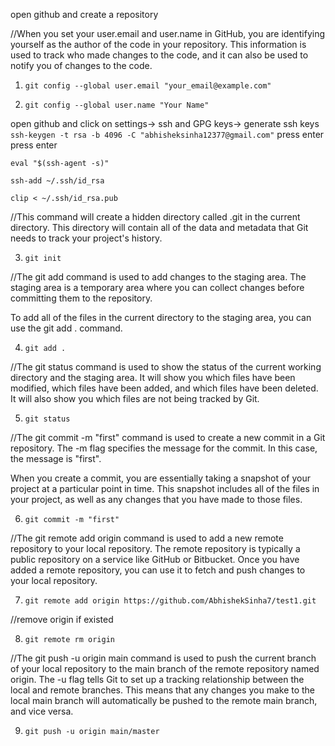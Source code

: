 open github and create a repository

//When you set your user.email and user.name in GitHub, you are identifying yourself as the author of the code in your repository. 
This information is used to track who made changes to the code, and it can also be used to notify you of changes to the code.
1. ```git config --global user.email "your_email@example.com"```

2. ```git config --global user.name "Your Name"```

open github and click on settings-> ssh and GPG keys-> generate ssh keys
  ```ssh-keygen -t rsa -b 4096 -C "abhisheksinha12377@gmail.com"```
  press enter
  press enter
  
  ```eval "$(ssh-agent -s)"```
  
  ```ssh-add ~/.ssh/id_rsa```
  
  ```clip < ~/.ssh/id_rsa.pub```
  
 
//This command will create a hidden directory called .git in the current directory. This directory will contain all of the data and metadata that Git needs to track your project's history.

3. ```git init```

//The git add command is used to add changes to the staging area. The staging area is a temporary area where you can collect changes before committing them to the repository.

To add all of the files in the current directory to the staging area, you can use the git add . command.

4. ```git add .```

//The git status command is used to show the status of the current working directory and the staging area. 
It will show you which files have been modified, which files have been added, and which files have been deleted. It will also show you which files are not being tracked by Git.

5. ```git status```

//The git commit -m "first" command is used to create a new commit in a Git repository. The -m flag specifies the message for the commit. In this case, the message is "first".

When you create a commit, you are essentially taking a snapshot of your project at a particular point in time. This snapshot includes all of the files in your project, as well as any changes that you have made to those files.

6. ```git commit -m "first"```

//The git remote add origin command is used to add a new remote repository to your local repository. The remote repository is typically a public repository on a service like GitHub or Bitbucket. Once you have added a remote repository, you can use it to fetch and push changes to your local repository.

7. ```git remote add origin https://github.com/AbhishekSinha7/test1.git```

//remove origin if existed 

8. ```git remote rm origin```

//The git push -u origin main command is used to push the current branch of your local repository to the main branch of the remote repository named origin. The -u flag tells Git to set up a tracking relationship between the local and remote branches. This means that any changes you make to the local main branch will automatically be pushed to the remote main branch, and vice versa.

9. ```git push -u origin main/master``` 
